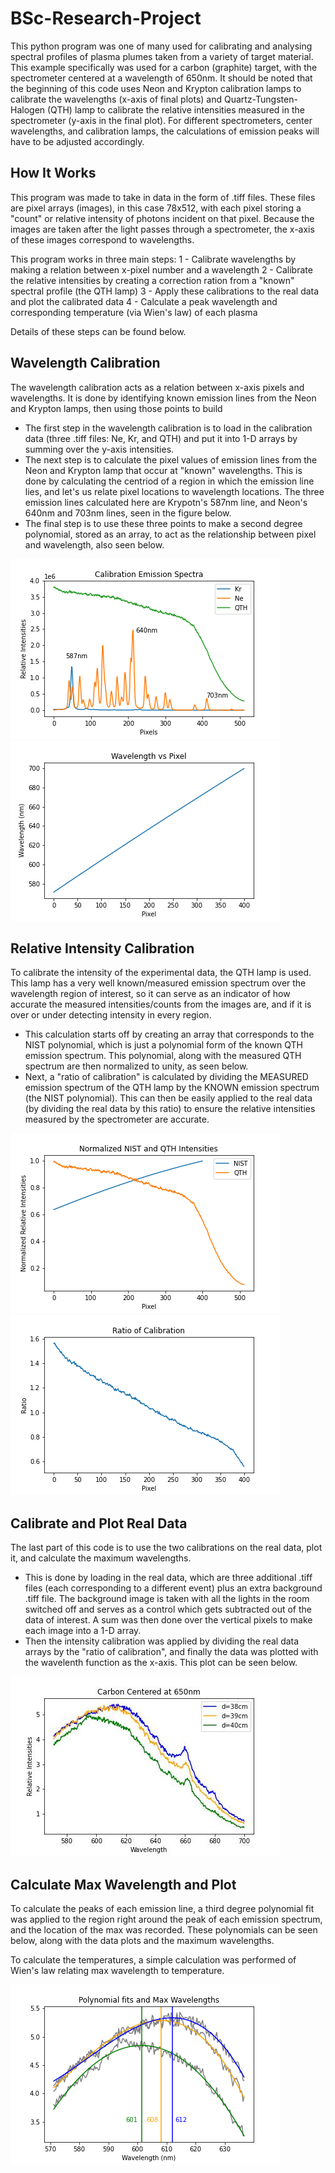 # BSc-Research-Project

This python program was one of many used for calibrating and analysing spectral profiles of plasma plumes taken from a variety of target material. This example specifically was used for a carbon (graphite) target, with the spectrometer centered at a wavelength of 650nm. It should be noted that the beginning of this code uses Neon and Krypton calibration lamps to calibrate the wavelengths (x-axis of final plots) and  Quartz-Tungsten-Halogen (QTH) lamp to calibrate the relative intensities measured in the spectrometer (y-axis in the final plot). For different spectrometers, center wavelengths, and calibration lamps, the calculations of emission peaks will have to be adjusted accordingly.


## How It Works

This program was made to take in data in the form of .tiff files. These files are pixel arrays (images), in this case 78x512, with each pixel storing a "count" or relative intensity of photons incident on that pixel. Because the images are taken after the light passes through a spectrometer, the x-axis of these images correspond to wavelengths.

This program works in three main steps:
1 - Calibrate wavelengths by making a relation between x-pixel number and a wavelength
2 - Calibrate the relative intensities by creating a correction ration from a "known" spectral profile (the QTH lamp)
3 - Apply these calibrations to the real data and plot the calibrated data
4 - Calculate a peak wavelength and corresponding temperature (via Wien's law) of each plasma

Details of these steps can be found below.


## Wavelength Calibration

The wavelength calibration acts as a relation between x-axis pixels and wavelengths. It is done by identifying known emission lines from the Neon and Krypton lamps, then using those points to build

 - The first step in the wavelength calibration is to load in the calibration data (three .tiff files: Ne, Kr, and QTH) and put it into 1-D arrays by summing over the y-axis intensities.
 - The next step is to calculate the pixel values of emission lines from the Neon and Krypton lamp that occur at "known" wavelengths. This is done by calculating the centriod of a region in which the emission line lies, and let's us relate pixel locations to wavelength locations. The three emission lines calculated here are Krypotn's 587nm line, and Neon's 640nm and 703nm lines, seen in the figure below.
 - The final step is to use these three points to make a second degree polynomial, stored as an array, to act as the relationship between pixel and wavelength, also seen below.

![Calibration Data](plots/calibration-data.png) ![Wavelength vs Pixel](plots/wavelength_vs_pixel.png)


## Relative Intensity Calibration

To calibrate the intensity of the experimental data, the QTH lamp is used. This lamp has a very well known/measured emission spectrum over the wavelength region of interest, so it can serve as an indicator of how accurate the measured intensities/counts from the images are, and if it is over or under detecting intensity in every region.

 - This calculation starts off by creating an array that corresponds to the NIST polynomial, which is just a polynomial form of the known QTH emission spectrum. This polynomial, along with the measured QTH spectrum are then normalized to unity, as seen below.
 - Next, a "ratio of calibration" is calculated by dividing the MEASURED emission spectrum of the QTH lamp by the KNOWN emission spectrum (the NIST polynomial). This can then be easily applied to the real data (by dividing the real data by this ratio) to ensure the relative intensities measured by the spectrometer are accurate.

![NIST and QTH spectrum](plots/norm-NIST-QTH.png) ![Ratio of Calibration](plots/ratio.png)


## Calibrate and Plot Real Data

The last part of this code is to use the two calibrations on the real data, plot it, and calculate the maximum wavelengths.

 - This is done by loading in the real data, which are three additional .tiff files (each corresponding to a different event) plus an extra background .tiff file. The background image is taken with all the lights in the room switched off and serves as a control which gets subtracted out of the data of interest. A sum was then done over the vertical pixels to make each image into a 1-D array.
 - Then the intensity calibration was applied by dividing the real data arrays by the "ratio of calibration", and finally the data was plotted with the wavelenth function as the x-axis. This plot can be seen below.

![Calibrated real data](plots/carbon.center=650.jpg)


## Calculate Max Wavelength and Plot

To calculate the peaks of each emission line, a third degree polynomial fit was applied to the region right around the peak of each emission spectrum, and the location of the max was recorded. These polynomials can be seen below, along with the data plots and the maximum wavelengths.

To calculate the temperatures, a simple calculation was performed of Wien's law relating max wavelength to temperature.

![Polynomial fit](plots/poly-fit.png)
